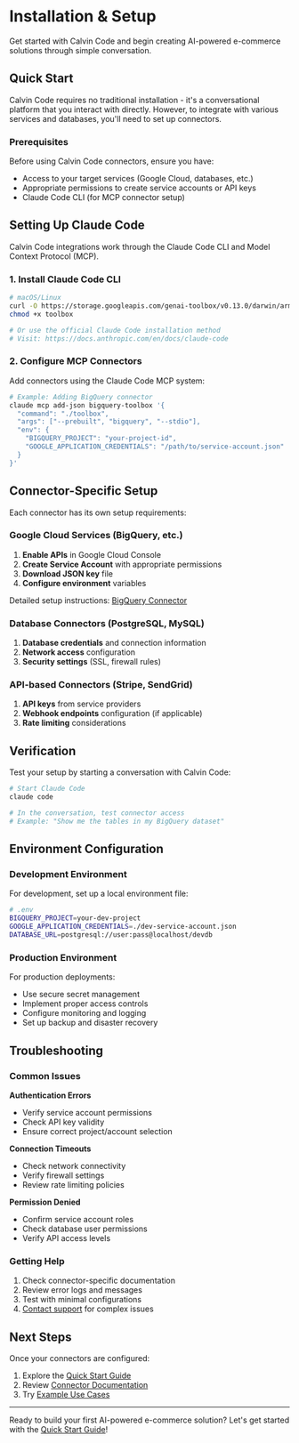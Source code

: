 # Installation & Setup

Get started with Calvin Code and begin creating AI-powered e-commerce solutions through simple conversation.

## Quick Start

Calvin Code requires no traditional installation - it's a conversational platform that you interact with directly. However, to integrate with various services and databases, you'll need to set up connectors.

### Prerequisites

Before using Calvin Code connectors, ensure you have:

- Access to your target services (Google Cloud, databases, etc.)
- Appropriate permissions to create service accounts or API keys
- Claude Code CLI (for MCP connector setup)

## Setting Up Claude Code

Calvin Code integrations work through the Claude Code CLI and Model Context Protocol (MCP).

### 1. Install Claude Code CLI

```bash
# macOS/Linux
curl -O https://storage.googleapis.com/genai-toolbox/v0.13.0/darwin/arm64/toolbox
chmod +x toolbox

# Or use the official Claude Code installation method
# Visit: https://docs.anthropic.com/en/docs/claude-code
```

### 2. Configure MCP Connectors

Add connectors using the Claude Code MCP system:

```bash
# Example: Adding BigQuery connector
claude mcp add-json bigquery-toolbox '{
  "command": "./toolbox",
  "args": ["--prebuilt", "bigquery", "--stdio"],
  "env": {
    "BIGQUERY_PROJECT": "your-project-id",
    "GOOGLE_APPLICATION_CREDENTIALS": "/path/to/service-account.json"
  }
}'
```

## Connector-Specific Setup

Each connector has its own setup requirements:

### Google Cloud Services (BigQuery, etc.)

1. **Enable APIs** in Google Cloud Console
2. **Create Service Account** with appropriate permissions
3. **Download JSON key** file
4. **Configure environment** variables

Detailed setup instructions: [BigQuery Connector](../connectors/bigquery.md)

### Database Connectors (PostgreSQL, MySQL)

1. **Database credentials** and connection information
2. **Network access** configuration
3. **Security settings** (SSL, firewall rules)

### API-based Connectors (Stripe, SendGrid)

1. **API keys** from service providers
2. **Webhook endpoints** configuration (if applicable)
3. **Rate limiting** considerations

## Verification

Test your setup by starting a conversation with Calvin Code:

```bash
# Start Claude Code
claude code

# In the conversation, test connector access
# Example: "Show me the tables in my BigQuery dataset"
```

## Environment Configuration

### Development Environment

For development, set up a local environment file:

```bash
# .env
BIGQUERY_PROJECT=your-dev-project
GOOGLE_APPLICATION_CREDENTIALS=./dev-service-account.json
DATABASE_URL=postgresql://user:pass@localhost/devdb
```

### Production Environment

For production deployments:

- Use secure secret management
- Implement proper access controls
- Configure monitoring and logging
- Set up backup and disaster recovery

## Troubleshooting

### Common Issues

**Authentication Errors**
- Verify service account permissions
- Check API key validity
- Ensure correct project/account selection

**Connection Timeouts**
- Check network connectivity
- Verify firewall settings
- Review rate limiting policies

**Permission Denied**
- Confirm service account roles
- Check database user permissions
- Verify API access levels

### Getting Help

1. Check connector-specific documentation
2. Review error logs and messages
3. Test with minimal configurations
4. [Contact support](https://www.gopersonal.com/es/contact) for complex issues

## Next Steps

Once your connectors are configured:

1. Explore the [Quick Start Guide](quickstart.md)
2. Review [Connector Documentation](../connectors/)
3. Try [Example Use Cases](quickstart.md#examples)

---

Ready to build your first AI-powered e-commerce solution? Let's get started with the [Quick Start Guide](quickstart.md)!